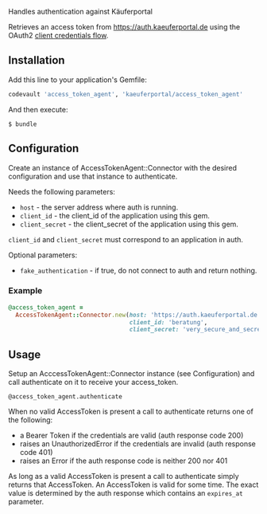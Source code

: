 Handles authentication against Käuferportal

Retrieves an access token from https://auth.kaeuferportal.de using the
OAuth2 [client credentials flow](https://tools.ietf.org/html/rfc6749#section-4.4).

## Installation

Add this line to your application's Gemfile:

```ruby
codevault 'access_token_agent', 'kaeuferportal/access_token_agent'
```

And then execute:

    $ bundle

## Configuration

Create an instance of AccessTokenAgent::Connector with the desired
configuration and use that instance to authenticate.

Needs the following parameters:

* `host` - the server address where auth is running.
* `client_id` - the client_id of the application using this gem.
* `client_secret` - the client_secret of the application using this gem.

`client_id` and `client_secret` must correspond to an application in auth.

Optional parameters:

* `fake_authentication` - if true, do not connect to auth and return nothing.

### Example

```ruby
@access_token_agent =
  AccessTokenAgent::Connector.new(host: 'https://auth.kaeuferportal.de',
                                  client_id: 'beratung',
                                  client_secret: 'very_secure_and_secret')
```

## Usage

Setup an AcccessTokenAgent::Connector instance (see Configuration) and call
authenticate on it to receive your access_token.

```
@access_token_agent.authenticate
```

When no valid AccessToken is present a call to authenticate returns one of the
following:
 - a Bearer Token if the credentials are valid (auth response code 200)
 - raises an UnauthorizedError if the credentials are invalid (auth response
   code 401)
 - raises an Error if the auth response code is neither 200 nor 401

As long as a valid AccessToken is present a call to authenticate simply returns
that AccessToken. An AccessToken is valid for some time. The exact value is
determined by the auth response which contains an `expires_at` parameter.
